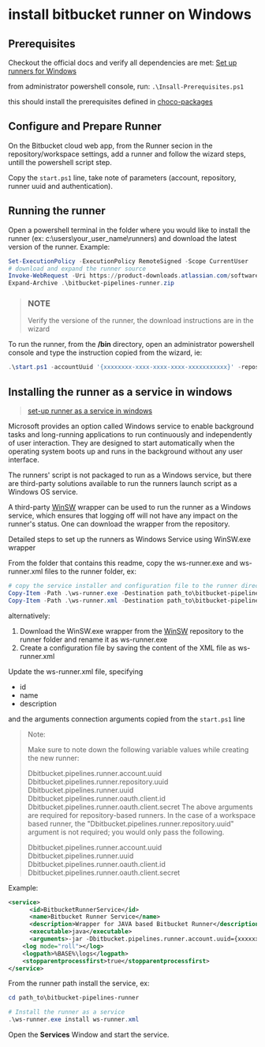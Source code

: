 # install bitbucket runner on Windows

## Prerequisites

Checkout the official docs and verify all dependencies are met:
[Set up runners for Windows](https://support.atlassian.com/bitbucket-cloud/docs/set-up-runners-for-windows/)

from administrator powershell console, run: `.\Insall-Prerequisites.ps1`

this should install the prerequisites defined in [choco-packages](choco-packages.config)

## Configure and Prepare Runner

On the Bitbucket cloud web app, from the Runner secion in the repository/workspace settings, add a runner and follow the wizard steps, untill the powershell script step.

Copy the `start.ps1` line, take note of parameters (account, repository, runner uuid and authentication).

## Running the runner

Open a powershell terminal in the folder where you would like to install the runner (ex: c:\users\your_user_name\runners) and download the latest version of the runner. Example:

```powershell
Set-ExecutionPolicy -ExecutionPolicy RemoteSigned -Scope CurrentUser  
# download and expand the runner source
Invoke-WebRequest -Uri https://product-downloads.atlassian.com/software/bitbucket/pipelines/atlassian-bitbucket-pipelines-runner-3.16.0.zip -OutFile .\bitbucket-pipelines-runner.zip
Expand-Archive .\bitbucket-pipelines-runner.zip 

```

> ### NOTE
>
> Verify the versione of the runner, the download instructions are in the wizard
>

To run the runner, from the **/bin** directory, open an administrator powershell console and type the instruction copied from the wizard, ie:

```powershell
.\start.ps1 -accountUuid '{xxxxxxxx-xxxx-xxxx-xxxx-xxxxxxxxxxx}' -repositoryUuid '{xxxxxxxx-xxxx-xxxx-xxxx-xxxxxxxxxxx}' -runnerUuid '{xxxxxxxx-xxxx-xxxx-xxxx-xxxxxxxxxxx}' -OAuthClientId xxxxxxxxxxxxxxx -OAuthClientSecret xxxxxxxxxxxxxxxxxx -workingDirectory '..\temp'
```

## Installing the runner as a service in windows

> [set-up runner as a service in windows ](https://confluence.atlassian.com/bbkb/bitbucket-cloud-pipelines-set-up-runners-for-windows-as-a-windows-service-1223821219.html)

Microsoft provides an option called Windows service to enable background tasks and long-running applications to run continuously and independently of user interaction. They are designed to start automatically when the operating system boots up and runs in the background without any user interface.

The runners' script is not packaged to run as a Windows service, but there are third-party solutions available to run the runners launch script as a Windows OS service.

A third-party [WinSW](https://github.com/winsw/winsw) wrapper can be used to run the runner as a Windows service, which ensures that logging off will not have any impact on the runner's status. One can download the wrapper from the repository.

Detailed steps to set up the runners as Windows Service using WinSW.exe wrapper

From the folder that contains this readme, copy the ws-runner.exe and ws-runner.xml files to the runner folder, ex:

```powershell
# copy the service installer and configuration file to the runner directory
Copy-Item -Path .\ws-runner.exe -Destination path_to\bitbucket-pipelines-runner
Copy-Item -Path .\ws-runner.xml -Destination path_to\bitbucket-pipelines-runner

```

alternatively:

1. Download the WinSW.exe wrapper from the [WinSW](https://github.com/winsw/winsw) repository to the runner folder and rename it as ws-runner.exe
2. Create a configuration file by saving the content of the XML file as ws-runner.xml

Update the ws-runner.xml file, specifying

- id
- name
- description

and the arguments connection arguments copied from the `start.ps1` line

> Note:
>
> Make sure to note down the following variable values while creating the new runner:
>
> Dbitbucket.pipelines.runner.account.uuid
> Dbitbucket.pipelines.runner.repository.uuid
> Dbitbucket.pipelines.runner.uuid
> Dbitbucket.pipelines.runner.oauth.client.id
> Dbitbucket.pipelines.runner.oauth.client.secret
> The above arguments are required for repository-based runners. In the case of a workspace based runner, the "Dbitbucket.pipelines.runner.repository.uuid" argument is not required; you would only pass the following.
>
> Dbitbucket.pipelines.runner.account.uuid
> Dbitbucket.pipelines.runner.uuid
> Dbitbucket.pipelines.runner.oauth.client.id
> Dbitbucket.pipelines.runner.oauth.client.secret

Example:

```xml
<service>  
      <id>BitbucketRunnerService</id> 
      <name>Bitbucket Runner Service</name>  
      <description>Wrapper for JAVA based Bitbucket Runner</description>
      <executable>java</executable>
      <arguments>-jar -Dbitbucket.pipelines.runner.account.uuid={xxxxxxxx-xxxx-xxxx-xxxx-xxxxxxxxxxx} -Dbitbucket.pipelines.runner.repository.uuid={xxxxxxxx-xxxx-xxxx-xxxx-xxxxxxxxxxx} -Dbitbucket.pipelines.runner.uuid={xxxxxxxx-xxxx-xxxx-xxxx-xxxxxxxxxxx} -Dbitbucket.pipelines.runner.environment=PRODUCTION -Dbitbucket.pipelines.runner.oauth.client.id=xxxxxxxxxxxxxx -Dbitbucket.pipelines.runner.oauth.client.secret=xxxxxxxxxxxxxx -Dbitbucket.pipelines.runner.directory.working=..\temp -Dbitbucket.pipelines.runner.runtime=windows-powershell -Dbitbucket.pipelines.runner.scheduled.state.update.initial.delay.seconds=0 -Dbitbucket.pipelines.runner.scheduled.state.update.period.seconds=30 -Dbitbucket.pipelines.runner.cleanup.previous.folders=false -Dfile.encoding=UTF-8 -Dsun.jnu.encoding=UTF-8 ./bin/runner.jar</arguments>  
    <log mode="roll"></log>  
    <logpath>%BASE%\logs</logpath>  
    <stopparentprocessfirst>true</stopparentprocessfirst>
</service> 
```

From the runner path install the service, ex:

```powershell
cd path_to\bitbucket-pipelines-runner

# Install the runner as a service
.\ws-runner.exe install ws-runner.xml 
```

Open the **Services** Window and start the service. 